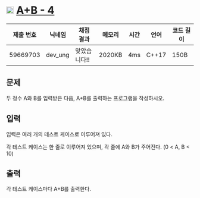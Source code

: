 # <img width="20px"  src="https://d2gd6pc034wcta.cloudfront.net/tier/1.svg" class="solvedac-tier"> [A+B - 4](https://www.acmicpc.net/problem/10951) 

| 제출 번호 | 닉네임 | 채점 결과 | 메모리 | 시간 | 언어 | 코드 길이 |
|---|---|---|---|---|---|---|
|59669703|dev_ung|맞았습니다!! |2020KB|4ms|C++17|150B|

## 문제
<p>두 정수 A와 B를 입력받은 다음, A+B를 출력하는 프로그램을 작성하시오.</p>

## 입력
<p>입력은 여러 개의 테스트 케이스로 이루어져 있다.</p>

<p>각 테스트 케이스는 한 줄로 이루어져 있으며, 각 줄에 A와 B가 주어진다. (0 < A, B < 10)</p>

## 출력
<p>각 테스트 케이스마다 A+B를 출력한다.</p>

